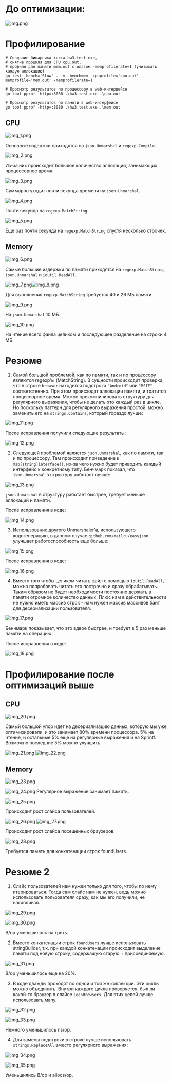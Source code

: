 # До оптимизации:

![img.png](images/img.png)

# Профилирование
```shell
# Создание бинарника теста hw3.test.exe, 
# снятие профиля для CPU cpu.out,
# профиля для памяти mem.out с флагом -memprofilerate=1 (учитывать каждую аллокацию)
go test -bench='Slow' . -v -benchmem -cpuprofile='cpu.out' -memprofile='mem.out' -memprofilerate=1
```

```shell
# Просмотр результатов по процессору в web-интерфейсе
go tool pprof -http=:8080 .\hw3.test.exe .\cpu.out
```

```shell
# Просмотр результатов по памяти в web-интерфейсе
go tool pprof -http=:8080 .\hw3.test.exe .\mem.out
```
## CPU

![img_1.png](images/img_1.png)

Основные издержки приходятся на `json.Unmarshal` и `regexp.Compile`.

![img_2.png](images/img_2.png)

Из-за них происходит большое количество аллокаций, занимающих процессорное время.

![img_3.png](images/img_3.png)

Суммарно уходит почти секунда времени на `json.Unmarshal`.

![img_4.png](images/img_4.png)

Почти секунда на `regexp.MatchString`.

![img_5.png](images/img_5.png)

Еще раз почти секунда на `regexp.MatchString` спустя несколько строчек.

## Memory

![img_6.png](images/img_6.png)

Самые большие издержки по памяти приходятся на `regexp.MatchString`, `json.Unmarshal` и `ioutil.ReadAll`.

![img_7.png](images/img_7.png)![img_8.png](images/img_8.png)

Для выполнения `regexp.MatchString` требуется 40 и 26 МБ памяти.

![img_9.png](images/img_9.png)

На `json.Unmarshal` 10 МБ.

![img_10.png](images/img_10.png)

На чтение всего файла целиком и последующее разделение на строки 4 МБ.

# Резюме

1. Самой большой проблемой, как по памяти, так и по процессору являются regexp'ы (MatchString). В сущности происходит проверка, что в строке `browser` находится подстрока `"Android"` или `"MSIE"` соответственно. При этом происходят аллокации памяти, и тратится процессорное время. Можно прекомпилировать структуру для регулярного выражения, чтобы не делать это каждый раз в цикле. Но поскольку паттерн для регулярного выражения простой, можно заменить его на `strings.Contains`, который гораздо лучше:

![img_11.png](images/img_11.png)

После исправления получили следующие результаты: 

![img_12.png](images/img_12.png)

2. Следующей проблемой является `json.Unmarshal`, как по памяти, так и по процессору. Там происходит приведение к `map[string]interface{}`, из-за чего нужно будет приводить каждый интерфейс к конкретному типу. Бенчмарк показал, что `json.Unmarshal` в структуру работает лучше: 

![img_13.png](images/img_13.png)

`json.Unmarshal` в структуру работает быстрее, требует меньше аллокаций и памяти.

После исправления в коде: 

![img_14.png](images/img_14.png)

3. Использование другого Unmarshaler'а, использующего кодогенерацию, в данном случае `github.com/mailru/easyjson` улучшает работоспособность еще больше:

![img_15.png](images/img_15.png)

После исправления в коде: 

![img_16.png](images/img_16.png)

4. Вместо того чтобы целиком читать файл с помощью `ioutil.ReadAll`, можно попробовать читать его построчно и сразу обрабатывать. Таким образом не будет необходимости постоянно держать в памяти огромное количество данных. Плюс нам в действительности не нужно иметь массив строк - нам нужен массив массивов байт для десериализации пользователя.

![img_17.png](images/img_17.png)

Бенчмарк показывает, что это вдвое быстрее, и требует в 5 раз меньше памяти на операцию.

После исправления в коде:

![img_18.png](images/img_18.png)

# Профилирование после оптимизаций выше

## CPU

![img_20.png](images/img_20.png)

Самый большой упор идет на десериализацию данных, которую мы уже оптимизировали, и это занимает 80% времени процессора. 5% на чтение, и остальные 5% еще на регулярные выражения и на Sprintf. Возможно последние 5% можно улучшить.

![img_21.png](images/img_21.png)
![img_22.png](images/img_22.png)

## Memory

![img_23.png](images/img_23.png)

![img_24.png](images/img_24.png)
Регулярное выражение занимает память.

![img_25.png](images/img_25.png)

Происходит рост слайса пользователей.

![img_26.png](images/img_26.png)
![img_27.png](images/img_27.png)

Происходит рост слайса посещенных браузеров.

![img_28.png](images/img_28.png)

Требуется память для конкатенации строк foundUsers.

# Резюме 2

1. Слайс пользователей нам нужен только для того, чтобы по нему итерироваться. Тогда сам слайс нам не нужен, ведь можно использовать пользователя сразу, как мы его получили, не накапливая.

![img_29.png](images/img_29.png)

![img_30.png](images/img_30.png)

B/op уменьшилось на треть.

2. Вместо конкатенации строк `foundUsers` лучше использовать stringBuilder, т.к. при каждой конкатенации происходит выделение памяти под новую строку, содержащую старую + присоединяемую.

![img_31.png](images/img_31.png)

B/op уменьшилось еще на 20%.

3. В коде дважды проходят по одной и той же коллекции. Эти циклы можно объединить. Внутри каждого цикла проверяется, был ли какой-то браузер в слайсе `seenBrowsers`. Для этих целей лучше использовать мапу. 

![img_32.png](images/img_32.png)

![img_33.png](images/img_33.png)

Немного уменьшилось ns/op.

4. Для замены подстроки в строке лучше использовать `strings.ReplaceAll` вместо регулярного выражения:

![img_34.png](images/img_34.png)

![img_35.png](images/img_35.png)

Уменьшились B/op и allocs/op.